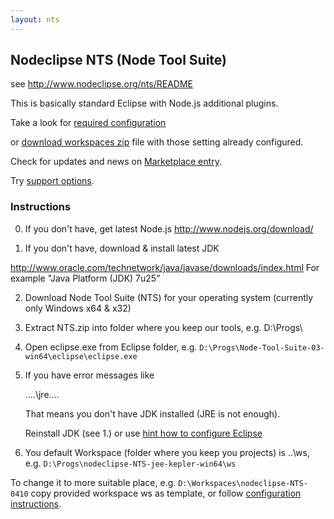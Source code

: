 ```yaml
---
layout: nts
---
```


## Nodeclipse NTS (Node Tool Suite)

see <http://www.nodeclipse.org/nts/README>

This is basically standard Eclipse with Node.js additional plugins.

Take a look for [required configuration](https://github.com/Nodeclipse/eclipse-node-ide/#configuration)

or [download workspaces zip](https://sourceforge.net/projects/nodeclipse/files/Node-Tool-Suite/) file with those setting already configured. 

Check for updates and news on [Marketplace entry](http://marketplace.eclipse.org/content/nodeclipse-nts).

Try <a href="http://www.nodeclipse.org/#support">support options</a>.

### Instructions

0. If you don't have, get latest Node.js <http://www.nodejs.org/download/>

1. If you don't have, download & install latest JDK

 <http://www.oracle.com/technetwork/java/javase/downloads/index.html>
 For example "Java Platform (JDK) 7u25"

2. Download Node Tool Suite (NTS) for your operating system (currently only Windows x64 & x32)

3. Extract NTS.zip into folder where you keep our tools, e.g. D:\Progs\

4. Open eclipse.exe from Eclipse folder, e.g. <code>D:\Progs\Node-Tool-Suite-03-win64\eclipse\eclipse.exe</code>

5. If you have error messages like

	....\jre\....
	
	That means you don't have JDK installed (JRE is not enough).
	
	Reinstall JDK (see 1.) or use [hint how to configure Eclipse](https://github.com/Nodeclipse/eclipse-node-ide/blob/master/Hints.md#select-jvm-for-eclipse-instance)
	
6. You default Workspace (folder where you keep you projects) is ..\ws, 
 e.g. <code>D:\Progs\nodeclipse-NTS-jee-kepler-win64\ws</code>
 
 To change it to more suitable place, e.g. <code>D:\Workspaces\nodeclipse-NTS-0410</code>
 copy provided workspace ws as template, or follow [configuration instructions](https://github.com/Nodeclipse/eclipse-node-ide#configuration).